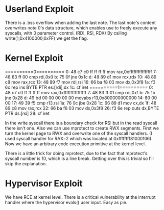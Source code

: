 # Userland Exploit
There is a .bss overflow when adding the last note. The last note's content overwrites note 0's data structure, which enables use to freely execute any syscalls, with 3 parameter control. (RDI, RSI, RDX) By calling write(1,0x4100000,0xFF) we get the flag.

# Kernel Exploit
==========0==========
   0:   48 c7 c0 ff ff ff ff    mov    rax,0xffffffffffffffff
   7:   48 83 ff 00             cmp    rdi,0x0
   b:   75 0f                   jne    0x1c
   d:   48 89 d1                mov    rcx,rdx
  10:   48 89 c8                mov    rax,rcx
  13:   48 89 f7                mov    rdi,rsi
  16:   66 ba f8 03             mov    dx,0x3f8
  1a:   f3 6c                   rep ins BYTE PTR es:[rdi],dx
  1c:   cf                      iret
==========1==========
   0:   48 c7 c0 ff ff ff ff    mov    rax,0xffffffffffffffff
   7:   48 83 ff 01             cmp    rdi,0x1
   b:   75 1b                   jne    0x28
   d:   49 bd 00 00 00 00 00    movabs r13,0x800000000000
  14:   80 00 00 
  17:   49 39 f5                cmp    r13,rsi
  1a:   76 0c                   jbe    0x28
  1c:   66 89 d1                mov    cx,dx
  1f:   48 89 c8                mov    rax,rcx
  22:   66 ba f8 03             mov    dx,0x3f8
  26:   f3 6e                   rep outs dx,BYTE PTR ds:[rsi]
  28:   cf                      iret

In the write syscall there is a boundary check for RSI but in the read syscall there isn't one. Also we can use mprotect to create RWX segments. First we turn the kernel page to RWX and overwrite one of the syscall handlers. (I used syscall handler for RAX=2 which was located at 0xffffffff81000106). Now we have an arbitrary code execution primitive at the kernel level. 

There is a little trick for doing mprotect, due to the fact that mprotect's syscall number is 10, which is a line break. Getting over this is trivial so I'll skip the explanation.

# Hypervisor Exploit

We have RCE at kernel level. There is a critical vulnerability at the interrupt handler where the hypervisor evals() user input. Easy as pie.